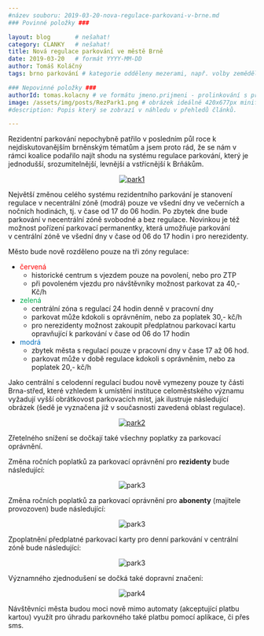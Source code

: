 ```yaml
---
#název souboru: 2019-03-20-nova-regulace-parkovani-v-brne.md
### Povinné položky ###

layout: blog       # nešahat!
category: CLANKY   # nešahat!
title: Nová regulace parkování ve městě Brně
date: 2019-03-20   # formát YYYY-MM-DD
author: Tomáš Koláčný
tags: brno parkování # kategorie odděleny mezerami, např. volby zemědělství životní-prostředí piráti (viz https://jihomoravsky.pirati.cz/tags/)

### Nepovinné položky ###
authorId: tomas.kolacny # ve formátu jmeno.prijmeni - prolinkování s profilem přes uid
image: /assets/img/posts/RezPark1.png # obrázek ideálně 420x677px minifikovaný přes https://tinypng.com/
#description: Popis který se zobrazí v náhledu v přehledů článků.

---
```


Rezidentní parkování nepochybně patřilo v posledním půl roce k nejdiskutovanějším brněnským tématům a jsem proto rád, že se nám v rámci koalice podařilo najít shodu na systému regulace parkování, který je jednodušší, srozumitelnější, levnější a vstřícnější k Brňákům.

<div style="text-align:center">
<a href="https://a.pirati.cz/jihomoravsky/img/posts/RezPark1.png" alt="park1" target="_blank">
<img src="https://a.pirati.cz/jihomoravsky/img/posts/RezPark1.png" alt="park1" style="max-width:100%">
</a>
</div>

Největší změnou celého systému rezidentního parkování je stanovení regulace v necentrální zóně (modrá) pouze ve všední dny ve večerních a nočních hodinách, tj. v čase od 17 do 06 hodin. Po zbytek dne bude parkování v necentrální zóně svobodné a bez regulace. Novinkou je též možnost pořízení parkovací permanentky, která umožňuje parkování v centrální zóně ve všední dny v čase od 06 do 17 hodin i pro nerezidenty.

Město bude nově rozděleno pouze na tři zóny regulace:

* <span style="color:#ff0000;">červená</span>
    - historické centrum s vjezdem pouze na povolení, nebo pro ZTP
    - při povoleném vjezdu pro návštěvníky možnost parkovat za 40,- Kč/h
* <span style="color:#00b050;">zelená</span>
    - centrální zóna s regulací 24 hodin denně v pracovní dny
    - parkovat může kdokoli s oprávněním, nebo za poplatek 30,- kč/h
    - pro nerezidenty možnost zakoupit předplatnou parkovací kartu opravňující k parkování v čase od 06 do 17 hodin
* <span style="color:#0070c0;">modrá</span>
    - zbytek města s regulací pouze v pracovní dny v čase 17 až 06 hod.
    - parkovat může v době regulace kdokoli s oprávněním, nebo za poplatek 20,- kč/h
    
Jako centrální s celodenní regulací budou nově vymezeny pouze ty části Brna-střed, které vzhledem k umístění instituce celoměstského významu vyžadují vyšší obrátkovost parkovacích míst, jak ilustruje následující obrázek (šedě je vyznačena již v současnosti zavedená oblast regulace).

<div style="text-align:center">    
<a href="https://a.pirati.cz/jihomoravsky/img/posts/RezPark2.png" alt="park2" target="_blank">
<img src="https://a.pirati.cz/jihomoravsky/img/posts/RezPark2.png" alt="park2" style="max-width:100%">
</a>
</div>

Zřetelného snížení se dočkají také všechny poplatky za parkovací oprávnění.

Změna ročních poplatků za parkovací oprávnění pro **rezidenty** bude následující:

<div style="text-align:center">
<img src="https://a.pirati.cz/jihomoravsky/img/posts/RezPark3a.png" alt="park3" style="max-width:100%">
</div>

Změna ročních poplatků za parkovací oprávnění pro **abonenty** (majitele provozoven) bude následující:

<div style="text-align:center">
<img src="https://a.pirati.cz/jihomoravsky/img/posts/RezPark3b.png" alt="park3" style="max-width:100%">
</div>

Zpoplatnění předplatné parkovací karty pro denní parkování v centrální zóně bude následující:

<div style="text-align:center">
<img src="https://a.pirati.cz/jihomoravsky/img/posts/RezPark3c.png" alt="park3" style="max-width:100%">
</div>

Významného zjednodušení se dočká také dopravní značení:

<div style="text-align:center">
<img src="https://a.pirati.cz/jihomoravsky/img/posts/RezPark4.png" alt="park4" style="max-width:100%">
</div>

Návštěvníci města budou moci nově mimo automaty (akceptující platbu kartou) využít pro úhradu parkovného také platbu pomocí aplikace, či přes sms.
